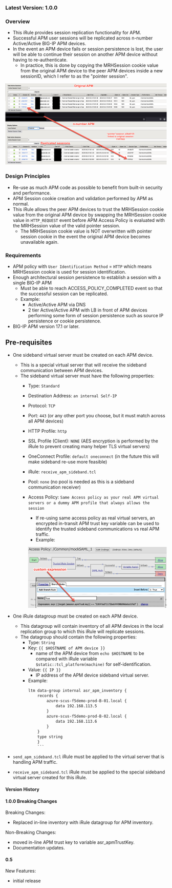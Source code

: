 ### Latest Version: 1.0.0

### Overview
- This iRule provides session replication functionality for APM.
- Successful APM user sessions will be replicated across n-number Active/Active BIG-IP APM devices.
- In the event an APM device fails or session persistence is lost, the user will be able to continue their session on another APM device without having to re-authenticate.
    - In practice, this is done by copying the MRHSession cookie value from the original APM device to the peer APM devices inside a new sessionID, which I refer to as the "pointer session".

![alt text](2025-05-23_14-24-34.png)

### Design Principles
- Re-use as much APM code as possible to benefit from built-in security and performance.
- APM Session cookie creation and validation performed by APM as normal.
- This iRule allows the peer APM devices to trust the MRHSession cookie value from the original APM device by swapping the MRHSession cookie value in `HTTP_REQUEST` event before APM Access Policy is evaluated with the MRHSession value of the valid pointer session.
    - The MRHSession cookie value is NOT overwritten with pointer session cookie in the event the original APM device becomes unavailable again.

### Requirements
- APM policy with `User Identification Method` = `HTTP` which means MRHSession cookie is used for session identification.
- Enough architectural session persistence to establish a session with a single BIG-IP APM
    - Must be able to reach ACCESS_POLICY_COMPLETED event so that the successful session can be replicated.
    - Example:
        - Active/Active APM via DNS
        - 2 tier Active/Active APM with LB in front of APM devices performing some form of session persistence such as source IP persistence or cookie persistence.
- BIG-IP APM version 17.1 or later.

## Pre-requisites
- One sideband virtual server must be created on each APM device.
    - This is a special virtual server that will receive the sideband communication between APM devices.
    - The sideband virtual server must have the following properties:
        - Type: `Standard`
        - Destination Address: `an internal Self-IP`
        - Protocol: `TCP`
        - Port: `443` (or any other port you choose, but it must match across all APM devices)
        - HTTP Profile: `http`
        - SSL Profile (Client): `NONE` (AES encryption is performed by the iRule to prevent creating many helper TLS virtual servers)
        - OneConnect Profile: `default oneconnect` (in the future this will make sideband re-use more feasible)
        - iRule: `receive_apm_sideband.tcl`
        - Pool: `none` (no pool is needed as this is a sideband communication receiver)
        - Access Policy: `Same Access policy as your real APM virtual servers or a dummy APM profile that always allows the session`
            - If re-using same access policy as real virtual servers, an encrypted in-transit APM trust key variable can be used to identify the trusted sideband communications vs real APM traffic.
            - Example:

            ![alt text](2025-05-28_11-52-38.png)

- One iRule datagroup must be created on each APM device.
    - This datagroup will contain inventory of all APM devices in the local replication group to which this iRule will replicate sessions.
    - The datagroup should contain the following properties:
        - Type: `String`
        - Key: `{{ $HOSTNAME of APM device }}`
            - name of the APM device from `echo $HOSTNAME` to be compared with iRule variable `$static::tcl_platform(machine)` for self-identification.
        - Value: `{{ IP }}`
            - IP address of the APM device sideband virtual server.
        - Example:
            ```
            ltm data-group internal asr_apm_inventory {
                records {
                    azure-scus-f5demo-prod-B-01.local {
                        data 192.168.113.5
                    }
                    azure-scus-f5demo-prod-B-02.local {
                        data 192.168.113.6
                    }
                }
                type string
                }
                ```
- `send_apm_sideband.tcl` iRule must be applied to the virtual server that is handling APM traffic.
- `receive_apm_sideband.tcl` iRule must be applied to the special sideband virtual server created for this iRule.


#### Version History

#### 1.0.0 Breaking Changes
Breaking Changes:
- Replaced in-line inventory with iRule datagroup for APM inventory.


Non-Breaking Changes:
- moved in-line APM trust key to variable asr_apmTrustKey.
- Documentation updates.

#### 0.5
New Features:
- initial release
